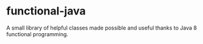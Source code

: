 functional-java
===============

A small library of helpful classes made possible and useful thanks to Java 8 functional programming.
